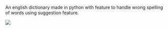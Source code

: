 An english dictionary made in python with feature to handle wrong spelling of words using suggestion feature.

<img src="https://github.com/Akashtyagi08/Mini-Projects---Python-/blob/master/Dictonary/pythondict.JPG" />
